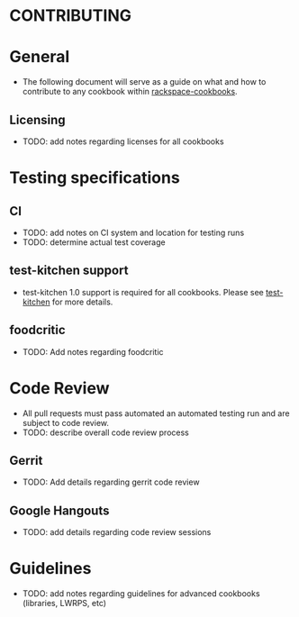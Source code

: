 CONTRIBUTING
===========

# General
* The following document will serve as a guide on what and how to contribute to any cookbook within [rackspace-cookbooks](http://github.com/rackspace-cookbooks/).

## Licensing
* TODO: add notes regarding licenses for all cookbooks

# Testing specifications

## CI
* TODO: add notes on CI system and location for testing runs
* TODO: determine actual test coverage

## test-kitchen support
* test-kitchen 1.0 support is required for all cookbooks. Please see [test-kitchen](https://github.com/opscode/test-kitchen) for more details.

## foodcritic
* TODO: Add notes regarding foodcritic

# Code Review
* All pull requests must pass automated an automated testing run and are subject to code review.
* TODO: describe overall code review process

## Gerrit 
* TODO: Add details regarding gerrit code review

## Google Hangouts
* TODO: add details regarding code review sessions

# Guidelines
* TODO: add notes regarding guidelines for advanced cookbooks (libraries, LWRPS, etc)
##
